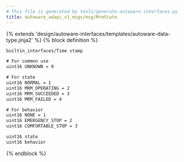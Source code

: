 ```yaml
---
# This file is generated by tools/generate-autoware-interfaces.py
title: autoware_adapi_v1_msgs/msg/MrmState
---
```


{% extends 'design/autoware-interfaces/templates/autoware-data-type.jinja2' %}
{% block definition %}

```txt
builtin_interfaces/Time stamp

# For common use
uint16 UNKNOWN = 0

# For state
uint16 NORMAL = 1
uint16 MRM_OPERATING = 2
uint16 MRM_SUCCEEDED = 3
uint16 MRM_FAILED = 4

# For behavior
uint16 NONE = 1
uint16 EMERGENCY_STOP = 2
uint16 COMFORTABLE_STOP = 3

uint16 state
uint16 behavior
```

{% endblock %}
